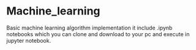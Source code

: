 # Machine_learning
Basic machine learning algorithm implementation
it include .ipynb notebooks which you can clone and download to your pc and execute in jupyter notebook.
